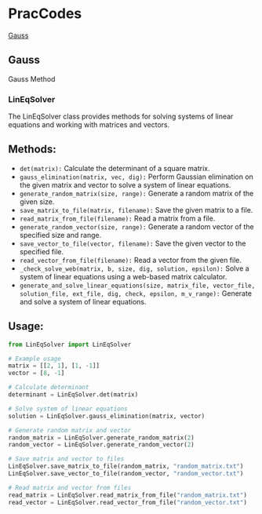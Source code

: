 # PracCodes


[Gauss](#Gauss)





## Gauss

Gauss Method

### LinEqSolver

The LinEqSolver class provides methods for solving systems of linear equations and working with matrices and vectors.

## Methods:

- `det(matrix):` Calculate the determinant of a square matrix.
- `gauss_elimination(matrix, vec, dig):` Perform Gaussian elimination on the given matrix and vector to solve a system of linear equations.
- `generate_random_matrix(size, range):` Generate a random matrix of the given size.
- `save_matrix_to_file(matrix, filename):` Save the given matrix to a file.
- `read_matrix_from_file(filename):` Read a matrix from a file.
- `generate_random_vector(size, range):` Generate a random vector of the specified size and range.
- `save_vector_to_file(vector, filename):` Save the given vector to the specified file.
- `read_vector_from_file(filename):` Read a vector from the given file.
- `_check_solve_web(matrix, b, size, dig, solution, epsilon):` Solve a system of linear equations using a web-based matrix calculator.
- `generate_and_solve_linear_equations(size, matrix_file, vector_file, solution_file, ext_file, dig, check, epsilon, m_v_range):` Generate and solve a system of linear equations.

## Usage:

```python
from LinEqSolver import LinEqSolver

# Example usage
matrix = [[2, 1], [1, -1]]
vector = [8, -1]

# Calculate determinant
determinant = LinEqSolver.det(matrix)

# Solve system of linear equations
solution = LinEqSolver.gauss_elimination(matrix, vector)

# Generate random matrix and vector
random_matrix = LinEqSolver.generate_random_matrix(2)
random_vector = LinEqSolver.generate_random_vector(2)

# Save matrix and vector to files
LinEqSolver.save_matrix_to_file(random_matrix, "random_matrix.txt")
LinEqSolver.save_vector_to_file(random_vector, "random_vector.txt")

# Read matrix and vector from files
read_matrix = LinEqSolver.read_matrix_from_file("random_matrix.txt")
read_vector = LinEqSolver.read_vector_from_file("random_vector.txt")
```
